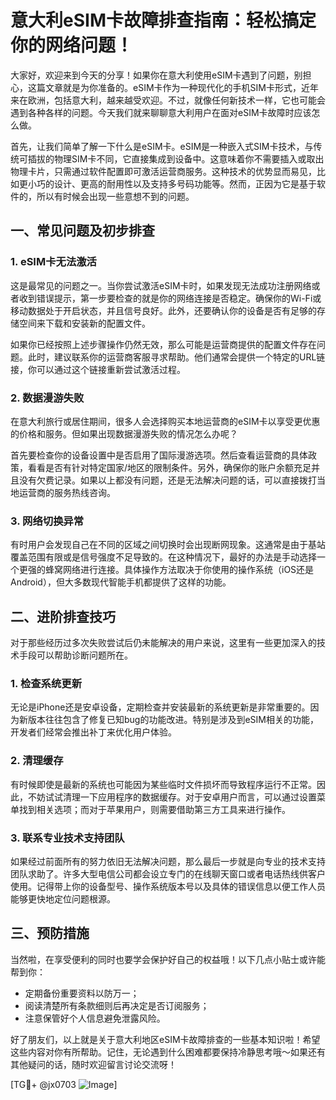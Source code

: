 # 意大利eSIM卡故障排查指南：轻松搞定你的网络问题！

大家好，欢迎来到今天的分享！如果你在意大利使用eSIM卡遇到了问题，别担心，这篇文章就是为你准备的。eSIM卡作为一种现代化的手机SIM卡形式，近年来在欧洲，包括意大利，越来越受欢迎。不过，就像任何新技术一样，它也可能会遇到各种各样的问题。今天我们就来聊聊意大利用户在面对eSIM卡故障时应该怎么做。

首先，让我们简单了解一下什么是eSIM卡。eSIM是一种嵌入式SIM卡技术，与传统可插拔的物理SIM卡不同，它直接集成到设备中。这意味着你不需要插入或取出物理卡片，只需通过软件配置即可激活运营商服务。这种技术的优势显而易见，比如更小巧的设计、更高的耐用性以及支持多号码功能等。然而，正因为它是基于软件的，所以有时候会出现一些意想不到的问题。

## 一、常见问题及初步排查

### 1. eSIM卡无法激活
这是最常见的问题之一。当你尝试激活eSIM卡时，如果发现无法成功注册网络或者收到错误提示，第一步要检查的就是你的网络连接是否稳定。确保你的Wi-Fi或移动数据处于开启状态，并且信号良好。此外，还要确认你的设备是否有足够的存储空间来下载和安装新的配置文件。

如果你已经按照上述步骤操作仍然无效，那么可能是运营商提供的配置文件存在问题。此时，建议联系你的运营商客服寻求帮助。他们通常会提供一个特定的URL链接，你可以通过这个链接重新尝试激活过程。

### 2. 数据漫游失败
在意大利旅行或居住期间，很多人会选择购买本地运营商的eSIM卡以享受更优惠的价格和服务。但如果出现数据漫游失败的情况怎么办呢？

首先要检查你的设备设置中是否启用了国际漫游选项。然后查看运营商的具体政策，看看是否有针对特定国家/地区的限制条件。另外，确保你的账户余额充足并且没有欠费记录。如果以上都没有问题，还是无法解决问题的话，可以直接拨打当地运营商的服务热线咨询。

### 3. 网络切换异常
有时用户会发现自己在不同的区域之间切换时会出现断网现象。这通常是由于基站覆盖范围有限或是信号强度不足导致的。在这种情况下，最好的办法是手动选择一个更强的蜂窝网络进行连接。具体操作方法取决于你使用的操作系统（iOS还是Android），但大多数现代智能手机都提供了这样的功能。

## 二、进阶排查技巧

对于那些经历过多次失败尝试后仍未能解决的用户来说，这里有一些更加深入的技术手段可以帮助诊断问题所在。

### 1. 检查系统更新
无论是iPhone还是安卓设备，定期检查并安装最新的系统更新是非常重要的。因为新版本往往包含了修复已知bug的功能改进。特别是涉及到eSIM相关的功能，开发者们经常会推出补丁来优化用户体验。

### 2. 清理缓存
有时候即使是最新的系统也可能因为某些临时文件损坏而导致程序运行不正常。因此，不妨试试清理一下应用程序的数据缓存。对于安卓用户而言，可以通过设置菜单找到相关选项；而对于苹果用户，则需要借助第三方工具来进行操作。

### 3. 联系专业技术支持团队
如果经过前面所有的努力依旧无法解决问题，那么最后一步就是向专业的技术支持团队求助了。许多大型电信公司都会设立专门的在线聊天窗口或者电话热线供客户使用。记得带上你的设备型号、操作系统版本号以及具体的错误信息以便工作人员能够更快地定位问题根源。

## 三、预防措施

当然啦，在享受便利的同时也要学会保护好自己的权益哦！以下几点小贴士或许能帮到你：

- 定期备份重要资料以防万一；
- 阅读清楚所有条款细则后再决定是否订阅服务；
- 注意保管好个人信息避免泄露风险。

好了朋友们，以上就是关于意大利地区eSIM卡故障排查的一些基本知识啦！希望这些内容对你有所帮助。记住，无论遇到什么困难都要保持冷静思考哦～如果还有其他疑问的话，随时欢迎留言讨论交流呀！

[TG💪+ @jx0703 ![Image](https://github.com/user-attachments/assets/dbca1d08-cadb-493c-b0ec-ad6f7a83f270)]